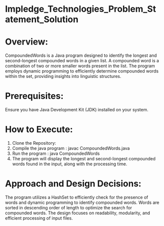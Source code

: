 # Impledge_Technologies_Problem_Statement_Solution

# Overview:
CompoundedWords is a Java program designed to identify the longest and second-longest compounded words in a given list. A compounded word is a combination of two or more smaller words present in the list. The program employs dynamic programming to efficiently determine compounded words within the set, providing insights into linguistic structures.

# Prerequisites:
Ensure you have Java Development Kit (JDK) installed on your system.

# How to Execute:
1. Clone the Repository:
2. Compile the java program : javac CompoundedWords.java
3. Run the program : java CompoundedWords
4. The program will display the longest and second-longest compounded words found in the input, along with the processing time.

# Approach and Design Decisions:
The program utilizes a HashSet to efficiently check for the presence of words and dynamic programming to identify compounded words.
Words are sorted in descending order of length to optimize the search for compounded words.
The design focuses on readability, modularity, and efficient processing of input files.




